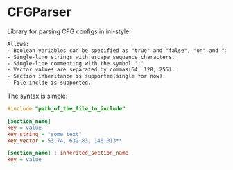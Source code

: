 # CFGParser
Library for parsing CFG configs in ini-style.
```txt
Allows:
- Boolean variables can be specified as "true" and "false", "on" and "off", "yes" and "no", "1" and "0".
- Single-line strings with escape sequence characters.
- Single-line commenting with the symbol ';'
- Vector values are separated by commas(64, 128, 255).
- Section inheritance is supported(single for now).
- File inclde is supported.
```
The syntax is simple:

```cpp
#include "path_of_the_file_to_include"
```
```ini
[section_name]
key = value
key_string = "some text"
key_vector = 53.74, 632.83, 146.013**

[section_name] : inherited_section_name
key = value
```
